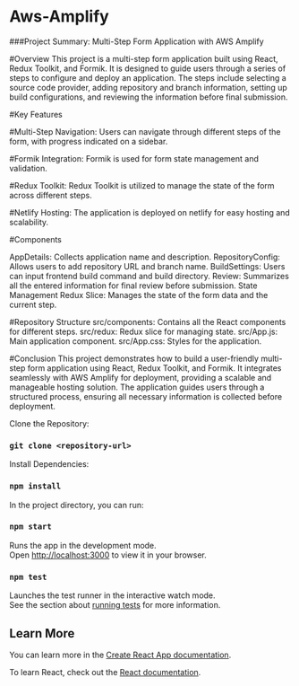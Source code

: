 # Aws-Amplify

###Project Summary: Multi-Step Form Application with AWS Amplify

#Overview
This project is a multi-step form application built using React, Redux Toolkit, and Formik. It is designed to guide users through a series of steps to configure and deploy an application. The steps include selecting a source code provider, adding repository and branch information, setting up build configurations, and reviewing the information before final submission.

#Key Features

#Multi-Step Navigation:
Users can navigate through different steps of the form, with progress indicated on a sidebar.

#Formik Integration:
Formik is used for form state management and validation.

#Redux Toolkit:
Redux Toolkit is utilized to manage the state of the form across different steps.

#Netlify Hosting: 
The application is deployed on netlify for easy hosting and scalability.

#Components

AppDetails: Collects application name and description.
RepositoryConfig: Allows users to add repository URL and branch name.
BuildSettings: Users can input frontend build command and build directory.
Review: Summarizes all the entered information for final review before submission.
State Management
Redux Slice: Manages the state of the form data and the current step.

#Repository Structure
src/components: Contains all the React components for different steps.
src/redux: Redux slice for managing state.
src/App.js: Main application component.
src/App.css: Styles for the application.

#Conclusion
This project demonstrates how to build a user-friendly multi-step form application using React, Redux Toolkit, and Formik. It integrates seamlessly with AWS Amplify for deployment, providing a scalable and manageable hosting solution. The application guides users through a structured process, ensuring all necessary information is collected before deployment.


Clone the Repository:

### `git clone <repository-url>`

Install Dependencies:

### `npm install`

In the project directory, you can run:
### `npm start`

Runs the app in the development mode.\
Open [http://localhost:3000](http://localhost:3000) to view it in your browser.

### `npm test`

Launches the test runner in the interactive watch mode.\
See the section about [running tests](https://facebook.github.io/create-react-app/docs/running-tests) for more information.

## Learn More

You can learn more in the [Create React App documentation](https://facebook.github.io/create-react-app/docs/getting-started).

To learn React, check out the [React documentation](https://reactjs.org/).
